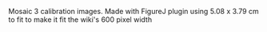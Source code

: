 Mosaic 3 calibration images. Made with FigureJ plugin using 5.08 x 3.79 cm to fit to make it fit the wiki's 600 pixel width
